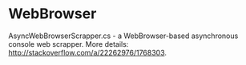 WebBrowser
==========

AsyncWebBrowserScrapper.cs - a WebBrowser-based asynchronous console web scrapper.
More details: http://stackoverflow.com/a/22262976/1768303.
